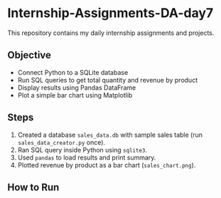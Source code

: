 # Internship-Assignments-DA-day7
This repository contains my daily internship assignments and projects.

## Objective
- Connect Python to a SQLite database
- Run SQL queries to get total quantity and revenue by product
- Display results using Pandas DataFrame
- Plot a simple bar chart using Matplotlib

## Steps
1. Created a database `sales_data.db` with sample sales table (run `sales_data_creator.py` once).
2. Ran SQL query inside Python using `sqlite3`.
3. Used `pandas` to load results and print summary.
4. Plotted revenue by product as a bar chart (`sales_chart.png`).

## How to Run
```bash
